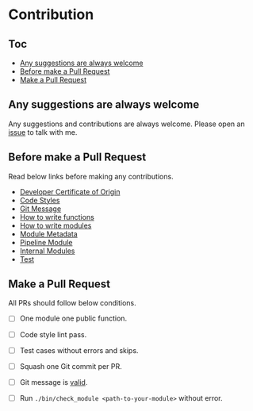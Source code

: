 # Contribution

## Toc

<!-- MarkdownTOC GFM -->

- [Any suggestions are always welcome](#any-suggestions-are-always-welcome)
- [Before make a Pull Request](#before-make-a-pull-request)
- [Make a Pull Request](#make-a-pull-request)

<!-- /MarkdownTOC -->

## Any suggestions are always welcome

Any suggestions and contributions are always welcome. Please open an [issue][] to talk with me.

## Before make a Pull Request

Read below links before making any contributions.

- [Developer Certificate of Origin](./dco.md)
- [Code Styles](./code-styles.md)
- [Git Message](./git-message.md)
- [How to write functions](./how-to-write-functions.md)
- [How to write modules](./how-to-write-modules.md)
- [Module Metadata](./module-metadata.md)
- [Pipeline Module](./pipeline-module.md)
- [Internal Modules](./internal-modules.md)
- [Test](./test.md)

## Make a Pull Request

All PRs should follow below conditions.

-[ ] One module one public function.
-[ ] Code style lint pass.
-[ ] Test cases without errors and skips.
-[ ] Squash one Git commit per PR.
-[ ] Git message is [valid](./git-message.md).
-[ ] Run `./bin/check_module <path-to-your-module>` without error.


<!-- Links -->

[issue]: https://github.com/adoyle-h/dotfiles/issues
